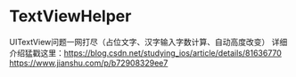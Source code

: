 # TextViewHelper
UITextView问题一网打尽（占位文字、汉字输入字数计算、自动高度改变）
详细介绍猛戳这里：https://blog.csdn.net/studying_ios/article/details/81636770
https://www.jianshu.com/p/b72908329ee7
